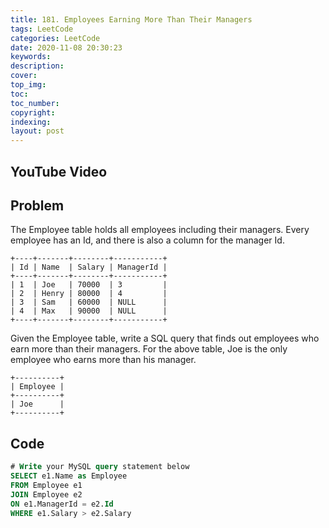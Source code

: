 ```yaml
---
title: 181. Employees Earning More Than Their Managers
tags: LeetCode
categories: LeetCode
date: 2020-11-08 20:30:23
keywords:
description:
cover:
top_img:
toc:
toc_number:
copyright:
indexing:
layout: post
---
```


## YouTube Video

## Problem

The Employee table holds all employees including their managers. Every employee has an Id, and there is also a column for the manager Id.

```
+----+-------+--------+-----------+
| Id | Name  | Salary | ManagerId |
+----+-------+--------+-----------+
| 1  | Joe   | 70000  | 3         |
| 2  | Henry | 80000  | 4         |
| 3  | Sam   | 60000  | NULL      |
| 4  | Max   | 90000  | NULL      |
+----+-------+--------+-----------+
```

Given the Employee table, write a SQL query that finds out employees who earn more than their managers. For the above table, Joe is the only employee who earns more than his manager.

```
+----------+
| Employee |
+----------+
| Joe      |
+----------+
```

## Code

```sql
# Write your MySQL query statement below
SELECT e1.Name as Employee
FROM Employee e1
JOIN Employee e2
ON e1.ManagerId = e2.Id
WHERE e1.Salary > e2.Salary
```
